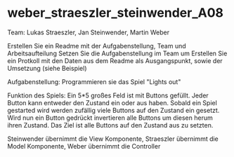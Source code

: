 weber_straeszler_steinwender_A08
================================

Team: Lukas Straeszler, Jan Steinwender, Martin Weber

Erstellen Sie ein Readme mit der Aufgabenstellung, Team und Arbeitsaufteilung
Setzen Sie die Aufgabenstellung im Team um
Erstellen Sie ein Protkoll mit den Daten aus dem Readme als Ausgangspunkt, sowie der Umsetzung (siehe Beispiel)

Aufgabenstellung: Programmieren sie das Spiel "Lights out"

Funktion des Spiels:
Ein 5*5 großes Feld ist mit Buttons gefüllt.
Jeder Button kann entweder den Zustand ein oder aus haben. 
Sobald ein Spiel gestarted wird werden zufällig viele Buttons auf den Zustand ein gesetzt.
Wird nun ein Button gedrückt invertieren alle Buttons um diesen herum ihren Zustand.
Das Ziel ist alle Buttons auf den Zustand aus zu setzten. 


Steinwender übernimmt die View Komponente, 
Straeszler übernimmt die Model Komponente, 
Weber übernimmt die Controller
